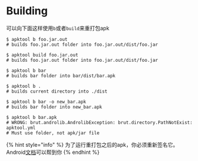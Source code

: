 # Building

可以向下面这样使用`b`或者`build`来重打包apk

```
$ apktool b foo.jar.out
# builds foo.jar.out folder into foo.jar.out/dist/foo.jar

$ apktool build foo.jar.out
# builds foo.jar.out folder into foo.jar.out/dist/foo.jar

$ apktool b bar
# builds bar folder into bar/dist/bar.apk

$ apktool b .
# builds current directory into ./dist

$ apktool b bar -o new_bar.apk
# builds bar folder into new_bar.apk

$ apktool b bar.apk
# WRONG: brut.androlib.AndrolibException: brut.directory.PathNotExist: apktool.yml
# Must use folder, not apk/jar file
```

{% hint style="info" %}
为了运行重打包之后的apk，你必须重新签名它。Android[文档](https://developer.android.com/tools/publishing/app-signing.html#signing-manually)可以帮到你
{% endhint %}